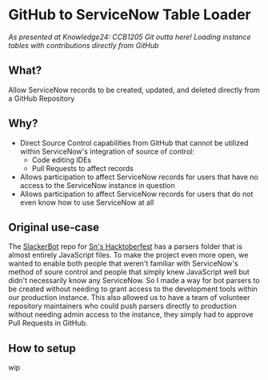 # GitHub to ServiceNow Table Loader

_As presented at Knowledge24: CCB1205 Git outta here! Loading instance tables with contributions directly from GitHub_

## What?

Allow ServiceNow records to be created, updated, and deleted directly from a GitHub Repository

## Why?

- Direct Source Control capabilities from GitHub that cannot be utilized within ServiceNow's integration of source of control:
  - Code editing IDEs
  - Pull Requests to affect records
- Allows participation to affect ServiceNow records for users that have no access to the ServiceNow instance in question
- Allows participation to affect ServiceNow records for users that do not even know how to use ServiceNow at all

## Original use-case

The [SlackerBot](https://github.com/ServiceNowDevProgram/SlackerBot) repo for [Sn's Hacktoberfest](https://github.com/ServiceNowDevProgram/Hacktoberfest) has a parsers folder that is almost entirely JavaScript files. To make the project even more open, we wanted to enable both people that weren't familiar with ServiceNow's method of soure control and people that simply knew JavaScript well but didn't necessarily know any ServiceNow. So I made a way for bot parsers to be created without needing to grant access to the development tools within our production instance. This also allowed us to have a team of volunteer repository maintainers who could push parsers directly to production without needing admin access to the instance, they simply had to approve Pull Requests in GitHub.

## How to setup

wip

